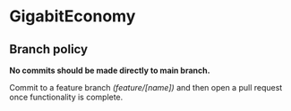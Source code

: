 # GigabitEconomy
## Branch policy
**No commits should be made directly to main branch.**

Commit to a feature branch *(feature/[name])* and then open a pull request once functionality is complete.
